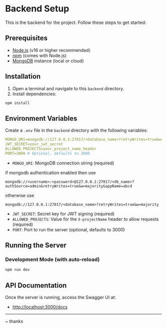 # Backend Setup

This is the backend for the project. Follow these steps to get started:

## Prerequisites

- [Node.js](https://nodejs.org/) (v16 or higher recommended)
- [npm](https://www.npmjs.com/) (comes with Node.js)
- [MongoDB](https://www.mongodb.com/) instance (local or cloud)

## Installation

1. Open a terminal and navigate to this `backend` directory.
2. Install dependencies:

```bash
npm install
```

## Environment Variables

Create a `.env` file in the `backend` directory with the following variables:

```yaml
MONGO_URI=mongodb://127.0.0.1:27017/<database_name>?retryWrites=true&w=majority
JWT_SECRET=your_jwt_secret
ALLOWED_PROJECTS=your_project_name_header
PORT=3000 # Optional, defaults to 3000
```

- `MONGO_URI`: MongoDB connection string (required)

if mongodb authentication enabled then use

`mongodb://<username>:<password>@127.0.0.1:27017/<db_name>?authSource=admin&retryWrites=true&w=majority&appName=abcd`

otherwise use

`mongodb://127.0.0.1:27017/<database_name>?retryWrites=true&w=majority`

- `JWT_SECRET`: Secret key for JWT signing (required)
- `ALLOWED_PROJECTS`: Value for the `X-projectName` header to allow requests (required)
- `PORT`: Port to run the server (optional, defaults to 3000)

## Running the Server

### Development Mode (with auto-reload)

```bash
npm run dev
```

## API Documentation

Once the server is running, access the Swagger UI at:

- [http://localhost:3000/docs](http://localhost:3000/docs)

---

~ thanks

